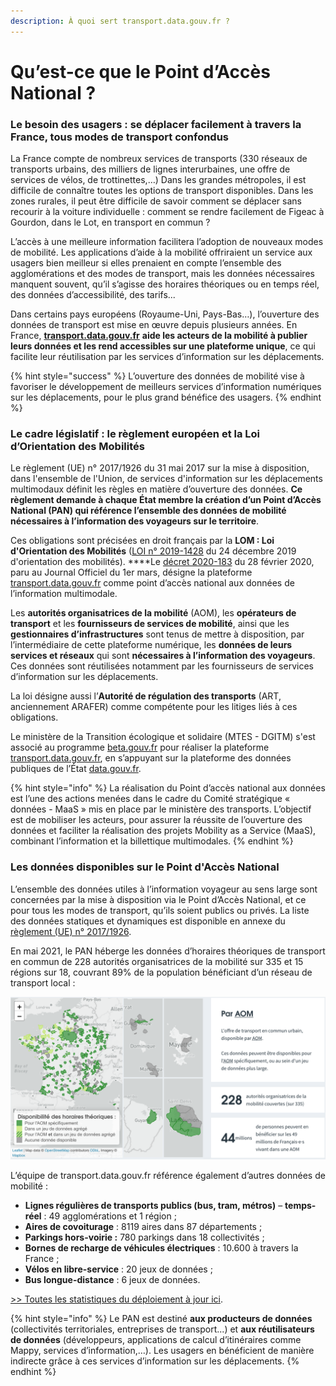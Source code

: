 ```yaml
---
description: À quoi sert transport.data.gouv.fr ?
---
```


# Qu’est-ce que le Point d’Accès National ?

### Le besoin des usagers : se déplacer facilement à travers la France, tous modes de transport confondus

La France compte de nombreux services de transports \(330 réseaux de transports urbains, des milliers de lignes interurbaines, une offre de services de vélos, de trottinettes,…\) Dans les grandes métropoles, il est difficile de connaître toutes les options de transport disponibles. Dans les zones rurales, il peut être difficile de savoir comment se déplacer sans recourir à la voiture individuelle : comment se rendre facilement de Figeac à Gourdon, dans le Lot, en transport en commun ?

L’accès à une meilleure information facilitera l’adoption de nouveaux modes de mobilité. Les applications d’aide à la mobilité offriraient un service aux usagers bien meilleur si elles prenaient en compte l’ensemble des agglomérations et des modes de transport, mais les données nécessaires manquent souvent, qu’il s’agisse des horaires théoriques ou en temps réel, des données d’accessibilité, des tarifs...

Dans certains pays européens \(Royaume-Uni, Pays-Bas…\), l’ouverture des données de transport est mise en œuvre depuis plusieurs années. En France, [**transport.data.gouv.fr**](https://transport.data.gouv.fr/) **aide les acteurs de la mobilité à publier leurs données et les rend accessibles sur une plateforme unique**, ce qui facilite leur réutilisation par les services d’information sur les déplacements.

{% hint style="success" %}
L’ouverture des données de mobilité vise à favoriser le développement de meilleurs services d’information numériques sur les déplacements, pour le plus grand bénéfice des usagers.
{% endhint %}

### Le cadre législatif : le règlement européen et la Loi d’Orientation des Mobilités

Le règlement \(UE\) n° 2017/1926 du 31 mai 2017 sur la mise à disposition, dans l'ensemble de l'Union, de services d'information sur les déplacements multimodaux définit les règles en matière d’ouverture des données. **Ce règlement demande à chaque État membre la création d’un Point d’Accès National \(PAN\) qui référence l’ensemble des données de mobilité nécessaires à l’information des voyageurs sur le territoire**. 

Ces obligations sont précisées en droit français par la **LOM : Loi d'Orientation des Mobilités** \([LOI n° 2019-1428](https://www.legifrance.gouv.fr/affichTexte.do?cidTexte=JORFTEXT000039666574&categorieLien=id) du 24 décembre 2019 d'orientation des mobilités\). ****Le [décret 2020-183](https://www.legifrance.gouv.fr/affichTexte.do?cidTexte=JORFTEXT000041663171&categorieLien=id) du 28 février 2020,  paru au Journal Officiel du 1er mars, désigne la plateforme[ transport.data.gouv.fr](https://www.ecologique-solidaire.gouv.fr/transport.data.gouv.fr) comme point d’accès national aux données de l’information multimodale.  

Les **autorités organisatrices de la mobilité** \(AOM\), les **opérateurs de transport** et les **fournisseurs de services de mobilité**, ainsi que les **gestionnaires d’infrastructures** sont tenus de mettre à disposition, par l’intermédiaire de cette plateforme numérique, les **données de leurs services et réseaux** qui sont **nécessaires à l’information des voyageurs**. Ces données sont réutilisées notamment par les fournisseurs de services d’information sur les déplacements.

La loi désigne aussi l’**Autorité de régulation des transports** \(ART, anciennement ARAFER\) comme compétente pour les litiges liés à ces obligations.

Le ministère de la Transition écologique et solidaire \(MTES - DGITM\) s'est associé au programme [beta.gouv.fr](http://beta.gouv.fr) pour réaliser la plateforme [transport.data.gouv.fr](https://transport.data.gouv.fr/), en s’appuyant sur la plateforme des données publiques de l’État [data.gouv.fr](https://data.gouv.fr).

{% hint style="info" %}
La réalisation du Point d’accès national aux données est l’une des actions menées dans le cadre du Comité stratégique « données - MaaS » mis en place par le ministère des transports. L’objectif est de mobiliser les acteurs, pour assurer la réussite de l’ouverture des données et faciliter la réalisation des projets Mobility as a Service \(MaaS\), combinant l’information et la billettique multimodales.
{% endhint %}

### Les données disponibles sur le Point d'Accès National

L’ensemble des données utiles à l’information voyageur au sens large sont concernées par la mise à disposition via le Point d’Accès National, et ce pour tous les modes de transport, qu’ils soient publics ou privés. La liste des données statiques et dynamiques est disponible en annexe du [règlement \(UE\) n° 2017/1926](https://eur-lex.europa.eu/legal-content/FR/TXT/HTML/?uri=CELEX:32017R1926&from=EN).

En mai 2021, le PAN héberge les données d’horaires théoriques de transport en commun de 228 autorités organisatrices de la mobilité sur 335 et 15 régions sur 18, couvrant 89% de la population bénéficiant d’un réseau de transport local :

![Statistiques d&apos;ouverture des donn&#xE9;es des transports publics](.gitbook/assets/image%20%28125%29.png)

L’équipe de transport.data.gouv.fr référence également d’autres données de mobilité :

* **Lignes régulières de transports publics \(bus, tram, métros\)** – **temps-réel** : 49 agglomérations et 1 région ;
* **Aires de covoiturage** : 8119 aires dans 87 départements ;
* **Parkings hors-voirie :** 780 parkings dans 18 collectivités ;
* **Bornes de recharge de véhicules électriques** : 10.600 à travers la France ;
* **Vélos en libre-service** : 20 jeux de données ;
* **Bus longue-distance** : 6 jeux de données.

[ &gt;&gt; Toutes les statistiques du déploiement à jour ici](https://transport.data.gouv.fr/stats).

{% hint style="info" %}
Le PAN est destiné **aux producteurs de données** \(collectivités territoriales, entreprises de transport...\) et **aux réutilisateurs de données** \(développeurs, applications de calcul d’itinéraires comme Mappy, services d’information,…\). Les usagers en bénéficient de manière indirecte grâce à ces services d’information sur les déplacements.
{% endhint %}



